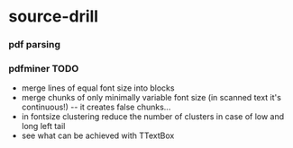 # source-drill

### pdf parsing

### pdfminer TODO
- merge lines of equal font size into blocks
- merge chunks of only minimally variable font size (in scanned text it's continuous!) -- it creates false chunks...
- in fontsize clustering reduce the number of clusters in case of low and long left tail
- see what can be achieved with TTextBox
